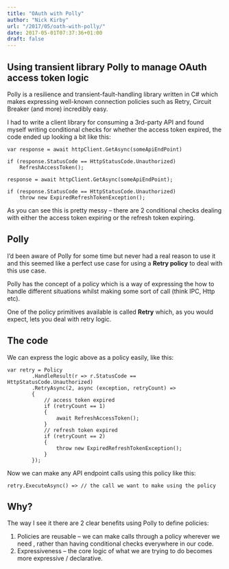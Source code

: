 ```yaml
---
title: "OAuth with Polly"
author: "Nick Kirby"
url: "/2017/05/oath-with-polly/"
date: 2017-05-01T07:37:36+01:00
draft: false
---
```


## Using transient library Polly to manage OAuth access token logic

Polly is a resilience and transient-fault-handling library written in C# which makes expressing well-known connection policies such as Retry, Circuit Breaker (and more) incredibly easy.

I had to write a client library for consuming a 3rd-party API and found myself writing conditional checks for whether the access token expired, the code ended up looking a bit like this:

```
var response = await httpClient.GetAsync(someApiEndPoint)
 
if (response.StatusCode == HttpStatusCode.Unauthorized)
    RefreshAccessToken();
 
response = await httpClient.GetAsync(someApiEndPoint);
 
if (response.StatusCode == HttpStatusCode.Unauthorized)
    throw new ExpiredRefreshTokenException();
```

As you can see this is pretty messy – there are 2 conditional checks dealing with either the access token expiring or the refresh token expiring.

## Polly

I’d been aware of Polly for some time but never had a real reason to use it and this seemed like a perfect use case for using a **Retry policy** to deal with this use case.

Polly has the concept of a policy which is a way of expressing the how to handle different situations whilst making some sort of call (think IPC, Http etc).

One of the policy primitives available is called **Retry** which, as you would expect, lets you deal with retry logic.

## The code

We can express the logic above as a policy easily, like this:

```
var retry = Policy
        .HandleResult(r => r.StatusCode == HttpStatusCode.Unauthorized)
        .RetryAsync(2, async (exception, retryCount) =>
        {
            // access token expired
            if (retryCount == 1)
            {
                await RefreshAccessToken();
            }
            // refresh token expired
            if (retryCount == 2)
            {
                throw new ExpiredRefreshTokenException();
            }
        });
```

Now we can make any API endpoint calls using this policy like this:

```
retry.ExecuteAsync() => // the call we want to make using the policy
```

## Why? 

The way I see it there are 2 clear benefits using Polly to define policies:

1. Policies are reusable – we can make calls through a policy wherever we need , rather than having conditional checks everywhere in our code.
2. Expressiveness – the core logic of what we are trying to do becomes more expressive / declarative.